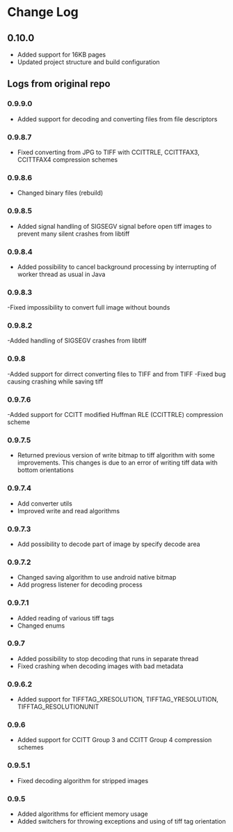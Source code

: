 Change Log
==========

## 0.10.0

- Added support for 16KB pages
- Updated project structure and build configuration

## Logs from original repo

### 0.9.9.0

- Added support for decoding and converting files from file descriptors


### 0.9.8.7

- Fixed converting from JPG to TIFF with CCITTRLE, CCITTFAX3, CCITTFAX4 compression schemes


### 0.9.8.6

- Changed binary files (rebuild)


### 0.9.8.5

- Added signal handling of SIGSEGV signal before open tiff images to prevent many silent crashes from libtiff


### 0.9.8.4

- Added possibility to cancel background processing by interrupting of worker thread as usual in Java


### 0.9.8.3

-Fixed impossibility to convert full image without bounds


### 0.9.8.2

-Added handling of SIGSEGV crashes from libtiff


### 0.9.8

-Added support for dirrect converting files to TIFF and from TIFF
-Fixed bug causing crashing while saving tiff


### 0.9.7.6

-Added support for CCITT modified Huffman RLE (CCITTRLE) compression scheme


### 0.9.7.5

- Returned previous version of write bitmap to tiff algorithm with some improvements. This changes is due to an error of writing tiff data with bottom orientations


### 0.9.7.4

- Add converter utils
- Improved write and read algorithms


### 0.9.7.3

- Add possibility to decode part of image by specify decode area


### 0.9.7.2

- Changed saving algorithm to use android native bitmap
- Add progress listener for decoding process


### 0.9.7.1

- Added reading of various tiff tags
- Changed enums


### 0.9.7

- Added possibility to stop decoding that runs in separate thread
- Fixed crashing when decoding images with bad metadata


### 0.9.6.2

- Added support for TIFFTAG_XRESOLUTION, TIFFTAG_YRESOLUTION, TIFFTAG_RESOLUTIONUNIT


### 0.9.6

- Added support for CCITT Group 3 and CCITT Group 4 compression schemes


### 0.9.5.1

- Fixed decoding algorithm for stripped images


### 0.9.5 

- Added algorithms for efficient memory usage
- Added switchers for throwing exceptions and using of tiff tag orientation

